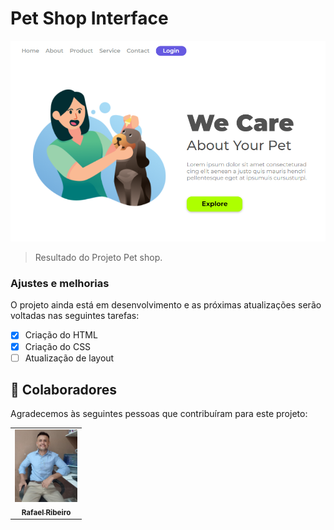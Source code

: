 # Pet Shop Interface



<img src="./assets/logo1.png" alt="logo-PetShop">

> Resultado do Projeto Pet shop.

### Ajustes e melhorias

O projeto ainda está em desenvolvimento e as próximas atualizações serão voltadas nas seguintes tarefas:

- [x] Criação do HTML
- [x] Criação do CSS
- [ ] Atualização de layout

## 🤝 Colaboradores

Agradecemos às seguintes pessoas que contribuíram para este projeto:

<table>
  <tr>
    <td align="center">
      <a href="#">
        <img src="./assets/r18.jpeg" width="100px;" alt="Foto do Rafael Ribeiro no GitHub"/><br>
        <sub>
          <b>Rafael Ribeiro</b>
        </sub>
      </a>
    </td>
  </tr>
</table>



